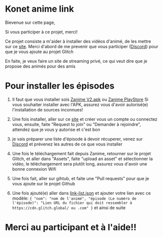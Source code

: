 # Konet anime link
Bievenue sur cette page,

Si vous participer à ce projet, merci!

Ce projet consiste a m'aider à installer des vidéos d'animé, de les mettre sur ce [site](https://glitch.com/edit/#!/konet-anime-video).
Merci d'abord de me prevenir que vous participer ([Discord](https://discord.gg/2sXpwruR5n)) pour que je vous ajoute au projet Glitch

En faite, je veux faire un site de streaming privé, ce qui veut dire que je propose des animés pour des amis

# Pour installer les épisodes

1. Il faut que vous installer sois [Zanime V2.apk](https://cdn.discordapp.com/attachments/902545833529069649/993125008207511612/zanime_36.apk) ou [Zanime PlayStore](https://play.google.com/store/apps/details?id=com.anime.vostfr&gl=FR)
Si vous souhaiter installer avec l'APK, assurez vous d'avoir autorisé(e) l'installation de sources inconnues!

2. Une fois installer, aller sur ce [site](https://glitch.com/edit/#!/konet-anime-video) et créer vous un compte ou connectez vous, ensuite, faite "Request to join" ou "Demander à rejoindre", attendez que je vous y autorise et c'est bon

3. je vais préparer une liste d'épisode à devoir récuperer, venez sur [Discord](https://discord.gg/2sXpwruR5n) et prévenez les autres de ce que vous installer

4. Une fois le téléchargement fait depuis Zanime, retourner sur le projet Glitch, et aller dans "Assets", faite "upload an asset" et sélectionner la vidéo, le téléchargement sera plutôt long, assurez vous d'avoir une bonne connexion Wifi

5. Une fois fait, aller sur gihtub, et faite une "Pull requests" pour que je vous ajoute sur le projet Github
6. Une fois ajouté(e) aller dans [link-list.json](https://github.com/Konetapp/konet-link/blob/main/list-link.json) et ajouter votre lien avec ce modèle: ```{
"nom": "nom de l'animé",
"épisode (Le numéro de l'épisode)": "Lien URL du fichier qui doit ressembler à https://cdn.glitch.global/ ou .com"
}```
et ainsi de suite

# Merci au participant et à l'aide!!
